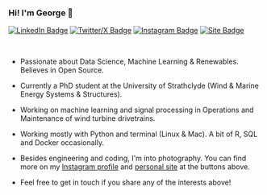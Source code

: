 ### Hi! I'm George :wave:

[![LinkedIn Badge](https://img.shields.io/badge/-George%20Kampolis-blue?style=flat-square&logo=Linkedin&logoColor=white&link=https://www.linkedin.com/in/gkampolis/)](https://www.linkedin.com/in/gkampolis)
[![Twitter/X Badge](https://img.shields.io/badge/-@gkampolis-000000?style=flat-square&labelColor=000000&logo=X&logoColor=white&link=https://twitter.com/gkampolis)](https://twitter.com/gkampolis)
[![Instagram Badge](https://img.shields.io/badge/-gkampolis-E4405F?style=flat-square&labelColor=E4405F&logo=Instagram&logoColor=white&link=https://www.instagram.com/gkampolis)](https://www.instagram.com/gkampolis)
[![Site Badge](https://img.shields.io/badge/-gkampolis.com-grey?style=flat-square&link=https://www.gkampolis.com/)](https://www.gkampolis.com)

<br />
<!--
<img align="right" alt="GIF" src="https://media.giphy.com/media/13HgwGsXF0aiGY/giphy.gif" />
-->

- Passionate about Data Science, Machine Learning & Renewables. Believes in Open Source.
- Currently a PhD student at the University of Strathclyde (Wind & Marine Energy Systems & Structures).
  
- Working on machine learning and signal processing in Operations and Maintenance of wind turbine drivetrains.
  
- Working mostly with Python and terminal (Linux & Mac). A bit of R, SQL and Docker occasionally. 
  
- Besides engineering and coding, I'm into photography. You can find more on my [Instagram profile](https://www.instagram.com/gkampolis) and [personal site](https://www.gkampolis.com/) at the buttons above.
  
- Feel free to get in touch if you share any of the interests above!
